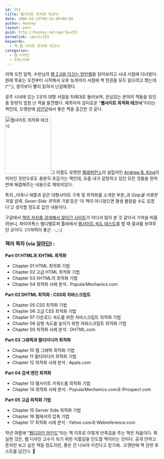 ```yaml
---
id: 253
title: 웹사이트 최적화 테크닉
date: 2006-03-23T09:24:40+09:00
author: Hooney
layout: post
guid: http://hooney.net/wp/?p=253
permalink: /post/253
keywords:
  - 책,웹 사이트 최적화 테크닉
categories:
  - 웹 디자인
  - 추천/리뷰
---
```

어제 오전 일찍, 수만님의 [웹 2.0을 이끄는 방탄웹](http://www.aladdin.co.kr/shop/wproduct.aspx?ISBN=8989975891)을 읽어보려고 시내 서점에 다녀왔다. 원래 목표는 오전부터 시작해서 오후 늦게까지 서점에 책 한권을 모두 읽으려고 했는데(^^;), 생각보다 빨리 읽혀서 난감해졌다. 

광주 시내에 있는 2곳의 대형 서점을 차례대로 둘러보며, 관심있는 분야의 책들을 읽던 중 뜻밖의 엄청 난 책을 발견했다. 제목마저 감미로운 &#8220;**웹사이트 최적화 테크닉**&#8220;이라는 책인데, 오랫만에 [성안당](http://www.cyber.co.kr/mart7/index.php)에서 좋은 책을 출간한 것 같다.

[<img  class="left" src="/uploads/8931548435_1.jpg" width="150" height="189" alt="웹사이트 최적화 테크닉" />](http://www.aladdin.co.kr/shop/wproduct.aspx?isbn=8931548435)그 이름도 유명한 [웹레퍼런스](http://Webreference.com)의 설립자인 [Andrew B. King](http://www.websiteoptimization.com/speed/about/)이 저자인 것만으로도 충분히 호감가는 책인데, 요즘 내가 갈망하고 있던 모든 것들을 한꺼번에 해결해주는 내용으로 채워져있다.

특히 _야후나 애플과 같은 대형사이트 구축 및 최적화를 소개한 부분_과 _Gzip을 이용한 파일 압축_, _Sever-Side 최적화 기법_ 등은 &#8216;이 책이 아니었으면 평생 몰랐을 수도 있겠다&#8217;고 생각할 정도로 값진 내용이다.

구글에서 [책의 저자를 검색해서 찾아간 사이트](http://www.websiteoptimization.com/speed/about/)가 어디서 많이 본 것 같아서 기억을 떠올려보니, 파이어폭스 웹디벨로퍼 툴바에서 [웹사이트 속도 테스트](http://www.websiteoptimization.com/services/analyze/index.html)를 할 때 결과를 보여주던 곳이다. (기억력이 좋군. -_-;)

### 책의 목차 (via [알라딘](http://www.aladdin.co.kr/shop/wproduct.aspx?isbn=8931548435)) :

**Part 01 HTML과 XHTML 최적화**

  * Chapter 01 HTML 최적화 기법
  * Chapter 02 고급 HTML 최적화 기법
  * Chapter 03 XHTML의 최적화 기법
  * Chapter 04 최적화 사례 분석 : PopularMechanics.com

**Part 02 DHTML 최적화 : CSS와 자바스크립트**

  * Chapter 05 CSS 최적화 기법
  * Chapter 06 고급 CSS 최적화 기법
  * Chapter 07 다운로드 속도를 위한 자바스크립트 최적화 기법
  * Chapter 08 실행 속도를 높이기 위한 자바스크립트 최적화 기법
  * Chapter 09 최적화 사례 분석 : DHTML.com

**Part 03 그래픽과 멀티미디어 최적화**

  * Chapter 10 웹 그래픽 최적화 기법
  * Chapter 11 멀티미디어 최적화 기법
  * Chapter 12 최적화 사례 분석 : Apple.com

**Part 04 검색 엔진 최적화**

  * Chapter 13 웹사이트 키워드를 최적화 기법
  * Chapter 14 최적화 사례 분석 : PopularMechanics.com과 iProspect.com

**Part 05 고급 최적화 기법**

  * Chapter 15 Server Side 최적화 기법
  * Chapter 16 웹에서의 압축 기법
  * Chapter 17 최적화 사례 분석 : Yahoo.com과 Webreference.com

작년 여름에 &#8220;[웹디자인 마인드](http://www.aladdin.co.kr/shop/wproduct.aspx?ISBN=8970591567)&#8220;라는 책 이후로 이렇게 만족감을 주는 책은 처음이다. 확실한 것은, 웹 디자인 고수가 되기 위한 지름길을 인도할 책이라는 것이다. 공개 안하고 혼자만 보고 싶은 책일 정도지만, 좋은 건 나눠야 커진다고 믿기에.. 오랫만에 책 관련 포스트를 남긴다. 🙂